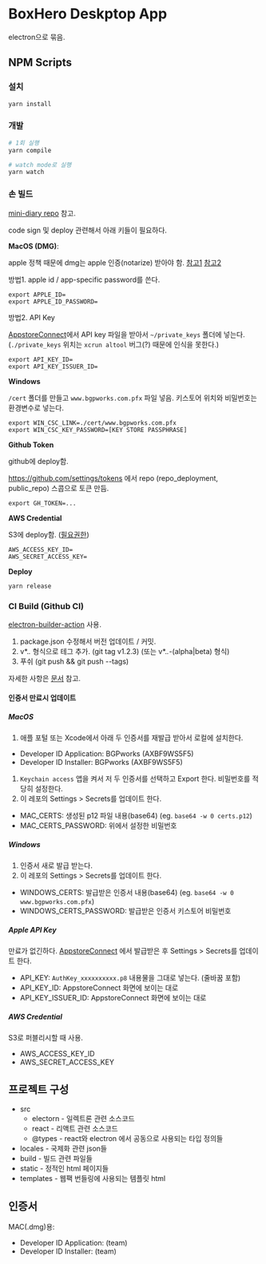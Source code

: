 # BoxHero Deskptop App

electron으로 묶음.

## NPM Scripts

### 설치

```sh
yarn install
```

### 개발

```sh
# 1회 실행
yarn compile

# watch mode로 실행
yarn watch
```

### 손 빌드

[mini-diary repo](https://github.com/samuelmeuli/mini-diary) 참고.

code sign 및 deploy 관련해서 아래 키들이 필요하다.

**MacOS (DMG)**:

apple 정책 때문에 dmg는 apple 인증(notarize) 받아야 함. [참고1](https://kilianvalkhof.com/2019/electron/notarizing-your-electron-application/) [참고2](https://github.com/electron/electron-notarize#method-notarizeopts-promisevoid)

방법1. apple id / app-specific password를 쓴다.

```
export APPLE_ID=
export APPLE_ID_PASSWORD=
```

방법2. API Key

[AppstoreConnect](https://appstoreconnect.apple.com/access/api)에서 API key 파일을 받아서 `~/private_keys` 폴더에 넣는다. (`./private_keys` 위치는 `xcrun altool` 버그(?) 때문에 인식을 못한다.)

```
export API_KEY_ID=
export API_KEY_ISSUER_ID=
```

**Windows**

`/cert` 폴더를 만들고 `www.bgpworks.com.pfx` 파일 넣음.
키스토어 위치와 비밀번호는 환경변수로 넣는다.

```
export WIN_CSC_LINK=./cert/www.bgpworks.com.pfx
export WIN_CSC_KEY_PASSWORD=[KEY STORE PASSPHRASE]
```

**Github Token**

github에 deploy함.

https://github.com/settings/tokens 에서 repo (repo_deployment, public_repo) 스콥으로 토큰 만듬.

```
export GH_TOKEN=...
```

**AWS Credential**

S3에 deploy함. ([필요권한](https://github.com/electron-userland/electron-builder/issues/1618#issuecomment-314679128))

```
AWS_ACCESS_KEY_ID=
AWS_SECRET_ACCESS_KEY=
```

**Deploy**

```
yarn release
```

### CI Build (Github CI)

[electron-builder-action](https://github.com/marketplace/actions/electron-builder-action) 사용.

1. package.json 수정해서 버전 업데이트 / 커밋.
1. v*.*.* 형식으로 테그 추가. (git tag v1.2.3) (또는 v*.*.*-(alpha|beta) 형식)
1. 푸쉬 (git push && git push --tags)

자세한 사항은 [문서](https://github.com/marketplace/actions/electron-builder-action) 참고.

#### 인증서 만료시 업데이트

##### MacOS

1. 애플 포털 또는 Xcode에서 아래 두 인증서를 재발급 받아서 로컬에 설치한다.
- Developer ID Application: BGPworks (AXBF9WS5F5)
- Developer ID Installer: BGPworks (AXBF9WS5F5)
1. `Keychain access` 앱을 켜서 저 두 인증서를 선택하고 Export 한다. 비밀번호를 적당히 설정한다.
1. 이 레포의 Settings > Secrets를 업데이트 한다.
  - MAC_CERTS: 생성된 p12 파일 내용(base64) (eg. `base64 -w 0 certs.p12`)
  - MAC_CERTS_PASSWORD: 위에서 설정한 비밀번호

##### Windows

1. 인증서 새로 발급 받는다.
1. 이 레포의 Settings > Secrets를 업데이트 한다.
  - WINDOWS_CERTS: 발급받은 인증서 내용(base64) (eg. `base64 -w 0 www.bgpworks.com.pfx`)
  - WINDOWS_CERTS_PASSWORD: 발급받은 인증서 키스토어 비밀번호

##### Apple API Key

만료가 없긴하다. [AppstoreConnect](https://appstoreconnect.apple.com/access/api) 에서 발급받은 후 Settings > Secrets를 업데이트 한다.

- API_KEY: `AuthKey_xxxxxxxxxx.p8` 내용물을 그대로 넣는다. (줄바꿈 포함)
- API_KEY_ID: AppstoreConnect 화면에 보이는 대로
- API_KEY_ISSUER_ID: AppstoreConnect 화면에 보이는 대로

##### AWS Credential

S3로 퍼블리시할 때 사용.

- AWS_ACCESS_KEY_ID
- AWS_SECRET_ACCESS_KEY


## 프로젝트 구성

- src
  - electorn - 일렉트론 관련 소스코드
  - react - 리액트 관련 소스코드
  - @types - react와 electron 에서 공동으로 사용되는 타입 정의들
- locales - 국제화 관련 json들
- build - 빌드 관련 파일들
- static - 정적인 html 페이지들
- templates - 웹팩 번들링에 사용되는 템플릿 html

## 인증서

MAC(.dmg)용:

- Developer ID Application: (team)
- Developer ID Installer: (team)
